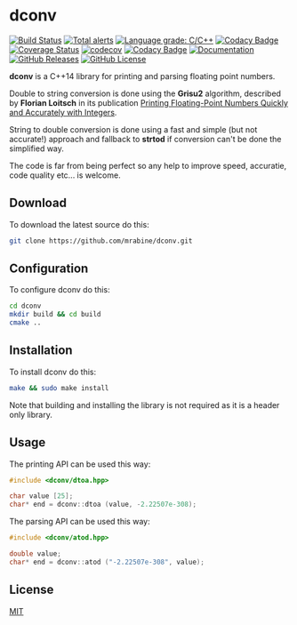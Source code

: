 # dconv

[![Build Status](https://github.com/joinframework/dconv/workflows/build-test/badge.svg)](https://github.com/joinframework/dconv/actions?query=workflow%3Abuild-test)
[![Total alerts](https://img.shields.io/lgtm/alerts/g/joinframework/dconv.svg?logo=lgtm&logoWidth=18)](https://lgtm.com/projects/g/joinframework/dconv/alerts/)
[![Language grade: C/C++](https://img.shields.io/lgtm/grade/cpp/g/joinframework/dconv.svg?logo=lgtm&logoWidth=18)](https://lgtm.com/projects/g/joinframework/dconv/context:cpp)
[![Codacy Badge](https://app.codacy.com/project/badge/Grade/44b789b2a04c4f1c9720c6b3020dd769)](https://www.codacy.com/gh/joinframework/dconv/dashboard?utm_source=github.com&amp;utm_medium=referral&amp;utm_content=joinframework/dconv&amp;utm_campaign=Badge_Grade)
[![Coverage Status](https://coveralls.io/repos/github/joinframework/dconv/badge.svg?branch=main)](https://coveralls.io/github/joinframework/dconv?branch=main)
[![codecov](https://codecov.io/gh/joinframework/dconv/branch/main/graph/badge.svg)](https://codecov.io/gh/joinframework/dconv)
[![Codacy Badge](https://app.codacy.com/project/badge/Coverage/44b789b2a04c4f1c9720c6b3020dd769)](https://www.codacy.com/gh/joinframework/dconv/dashboard?utm_source=github.com&utm_medium=referral&utm_content=joinframework/dconv&utm_campaign=Badge_Coverage)
[![Documentation](https://img.shields.io/badge/docs-doxygen-blue.svg)](https://joinframework.github.io/dconv/index.html)
[![GitHub Releases](https://img.shields.io/github/release/joinframework/dconv.svg)](https://github.com/joinframework/dconv/releases/latest)
[![GitHub License](https://img.shields.io/badge/license-MIT-blue.svg)](https://github.com/joinframework/dconv/blob/main/LICENSE)

**dconv** is a C++14 library for printing and parsing floating point numbers.

Double to string conversion is done using the **Grisu2** algorithm, described by **Florian Loitsch** in its publication [Printing Floating-Point Numbers Quickly and Accurately with Integers](https://florian.loitsch.com/publications).

String to double conversion is done using a fast and simple (but not accurate!) approach and fallback to **strtod** if conversion can't be done the simplified way.

The code is far from being perfect so any help to improve speed, accuratie, code quality etc... is welcome.

## Download

To download the latest source do this:
```bash
git clone https://github.com/mrabine/dconv.git
```

## Configuration

To configure dconv do this:
```bash
cd dconv
mkdir build && cd build
cmake ..
```

## Installation

To install dconv do this:
```bash
make && sudo make install
```

Note that building and installing the library is not required as it is a header only library.

## Usage

The printing API can be used this way:

```cpp
#include <dconv/dtoa.hpp>

char value [25];
char* end = dconv::dtoa (value, -2.22507e-308);
```

The parsing API can be used this way:

```cpp
#include <dconv/atod.hpp>

double value;
char* end = dconv::atod ("-2.22507e-308", value);
```

## License

[MIT](https://choosealicense.com/licenses/mit/)
